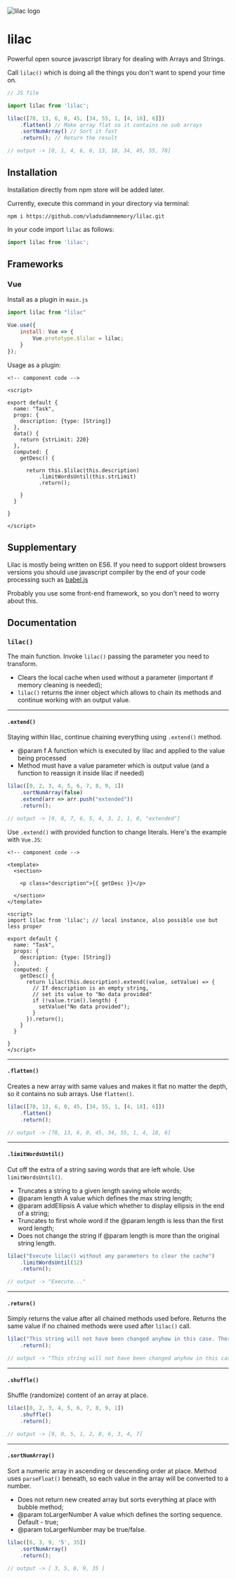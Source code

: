 ![lilac logo](https://www.dropbox.com/s/90r6awb7bcjlzsr/lilac_logo.png)

# lilac

Powerful open source javascript library for dealing with Arrays and Strings.

Call `lilac()` which is doing all the things you don't want to spend your time on.

```javascript
// JS file

import lilac from 'lilac';

lilac([78, 13, 6, 0, 45, [34, 55, 1, [4, 18], 6]])
    .flatten() // Make array flat so it contains no sub arrays 
    .sortNumArray() // Sort it fast
    .return(); // Return the result

// output -> [0, 1, 4, 6, 6, 13, 18, 34, 45, 55, 78]
```

## Installation

Installation directly from npm store will be added later.

Currently, execute this command in your directory via terminal:

```text
npm i https://github.com/vladsdamnmemory/lilac.git
```

In your code import `lilac` as follows:

```javascript
import lilac from 'lilac';
```

## Frameworks

### Vue

Install as a plugin in `main.js`

```javascript
import lilac from "lilac"

Vue.use({
    install: Vue => {
        Vue.prototype.$lilac = lilac;
    }
});
```

Usage as a plugin:

```vue
<!-- component code -->

<script>

export default {
  name: "Task",
  props: {
    description: {type: [String]}
  },
  data() {
    return {strLimit: 220}
  },
  computed: {
    getDesc() {

      return this.$lilac(this.description)
          .limitWordsUntil(this.strLimit)
          .return();

    }
  }

}

</script>
```

## Supplementary

Lilac is mostly being written on ES6. If you need to support oldest browsers versions you should use javascript compiler
by the end of your code processing such as [babel.js](https://babeljs.io)

Probably you use some front-end framework, so you don't need to worry about this.

## Documentation

### `lilac()`

The main function. Invoke `lilac()` passing the parameter you need to transform.

* Clears the local cache when used without a parameter (important if memory cleaning is needed);
* `lilac()` returns the inner object which allows to chain its methods and continue working with an output value.

___

#### `.extend()`

Staying within lilac, continue chaining everything using `.extend()` method.

* @param f A function which is executed by lilac and applied to the value being processed
* Method must have a value parameter which is output value (and a function to reassign it inside lilac if needed)

```javascript
lilac([0, 2, 3, 4, 5, 6, 7, 8, 9, 1])
    .sortNumArray(false)
    .extend(arr => arr.push("extended"))
    .return();

// output -> [9, 8, 7, 6, 5, 4, 3, 2, 1, 0, "extended"]
```

Use `.extend()` with provided function to change literals. Here's the example with `Vue.JS`:

```vue
<!-- component code -->

<template>
  <section>

    <p class="description">{{ getDesc }}</p>

  </section>
</template>

<script>
import lilac from 'lilac'; // local instance, also possible use but less proper

export default {
  name: "Task",
  props: {
    description: {type: [String]}
  },
  computed: {
    getDesc() {
      return lilac(this.description).extend((value, setValue) => {
        // If description is an empty string, 
        // set its value to "No data provided"
        if (!value.trim().length) {
          setValue("No data provided");
        }
      }).return();
    }
  }

}
</script>
```

---

#### `.flatten()`

Creates a new array with same values and makes it flat no matter the depth, so it contains no sub arrays.
Use `flatten()`.

```javascript
lilac([78, 13, 6, 0, 45, [34, 55, 1, [4, 18], 6]])
    .flatten()
    .return();

// output -> [78, 13, 6, 0, 45, 34, 55, 1, 4, 18, 6]
```

___

#### `.limitWordsUntil()`

Cut off the extra of a string saving words that are left whole. Use `limitWordsUntil()`.

* Truncates a string to a given length saving whole words;
* @param length A value which defines the max string length;
* @param addEllipsis A value which whether to display ellipsis in the end of a string;
* Truncates to first whole word if the @param length is less than the first word length;
* Does not change the string if @param length is more than the original string length.

```javascript
lilac("Execute lilac() without any parameters to clear the cache")
    .limitWordsUntil(12)
    .return();

// output -> "Execute..."
```

___

#### `.return()`

Simply returns the value after all chained methods used before. Returns the same value if no chained methods were used
after `lilac()` call.

```javascript
lilac("This string will not have been changed anyhow in this case. There was no methods used.")
    .return();

// output -> "This string will not have been changed anyhow in this case. There was no methods used."
```

___

#### `.shuffle()`

Shuffle (randomize) content of an array at place.

```javascript
lilac([0, 2, 3, 4, 5, 6, 7, 8, 9, 1])
    .shuffle()
    .return();

// output -> [9, 0, 5, 1, 2, 8, 6, 3, 4, 7]
```

---

#### `.sortNumArray()`

Sort a numeric array in ascending or descending order at place. Method uses
`parseFloat()` beneath, so each value in the array will be converted to a number.

* Does not return new created array but sorts everything at place with bubble method;
* @param toLargerNumber A value which defines the sorting sequence. Default - true;
* @param toLargerNumber may be true/false.

```javascript
lilac([6, 3, 9, '5', 35])
    .sortNumArray()
    .return();

// output -> [ 3, 5, 6, 9, 35 ]
```
